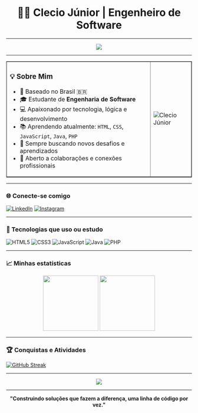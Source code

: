 <h1 align="center">👨‍💻 Clecio Júnior | Engenheiro de Software</h1>

---

<p align="center">
  <img src="https://readme-typing-svg.herokuapp.com?font=Fira+Code&size=22&pause=1000&color=00FF88&center=true&vCenter=true&width=500&lines=Estudante+de+Engenharia+de+Software;Construindo+soluções+com+tecnologia;Aprimorando+habilidades+todos+os+dias!">
</p>

---

<table border="none">
  <tr>
    <td>
      <h3>💡 Sobre Mim</h3>
      <ul>
        <li>📍 Baseado no Brasil 🇧🇷</li>
        <li>🎓 Estudante de <strong>Engenharia de Software</strong></li>
        <li>💻 Apaixonado por tecnologia, lógica e desenvolvimento</li>
        <li>📚 Aprendendo atualmente: <code>HTML</code>, <code>CSS</code>, <code>JavaScript</code>, <code>Java</code>, <code>PHP</code></li>
        <li>🚀 Sempre buscando novos desafios e aprendizados</li>
        <li>🤝 Aberto a colaborações e conexões profissionais</li>
      </ul>
    </td>
    <td>
      <img src="https://storyset.com/illustration/cross-platform-software/bro" alt="Clecio Júnior"" />
    </td>
  </tr>
</table>

---

### 🌐 Conecte-se comigo

[![LinkedIn](https://img.shields.io/badge/-LinkedIn-0A66C2?style=flat&logo=linkedin&logoColor=white)](https://www.linkedin.com/in/clecio-j%C3%BAnior-58b643327/)
[![Instagram](https://img.shields.io/badge/-Instagram-E4405F?style=flat&logo=instagram&logoColor=white)](https://www.instagram.com/cleciofjur/)

---

### 🧰 Tecnologias que uso ou estudo

![HTML5](https://img.shields.io/badge/HTML5-111827?style=for-the-badge&logo=html5&logoColor=E34F26)
![CSS3](https://img.shields.io/badge/CSS3-111827?style=for-the-badge&logo=css3&logoColor=1572B6)
![JavaScript](https://img.shields.io/badge/JavaScript-111827?style=for-the-badge&logo=javascript&logoColor=F7DF1E)
![Java](https://img.shields.io/badge/Java-111827?style=for-the-badge&logo=openjdk&logoColor=red)
![PHP](https://img.shields.io/badge/PHP-111827?style=for-the-badge&logo=php&logoColor=777BB4)

---

### 📈 Minhas estatísticas

<div align="center">
  <img height="150em" src="https://github-readme-stats.vercel.app/api?username=cleciofjur&show_icons=true&theme=chartreuse-dark&hide_title=true&count_private=true"/>
  <img height="150em" src="https://github-readme-stats.vercel.app/api/top-langs/?username=cleciofjur&layout=compact&theme=chartreuse-dark&langs_count=6&hide_title=true"/>
</div>

---

### 🏆 Conquistas e Atividades

[![GitHub Streak](https://streak-stats.demolab.com?user=cleciofjur&theme=green_nur&date_format=j%20M%5B%20Y%5D)](https://git.io/streak-stats)

---

<p align="center">
  <img src="https://github-readme-activity-graph.cyclic.app/graph?username=cleciofjur&theme=chartreuse-dark&hide_title=true&hide_border=true" />
</p>

---

<p align="center">
  <b>"Construindo soluções que fazem a diferença, uma linha de código por vez."</b>
</p>
